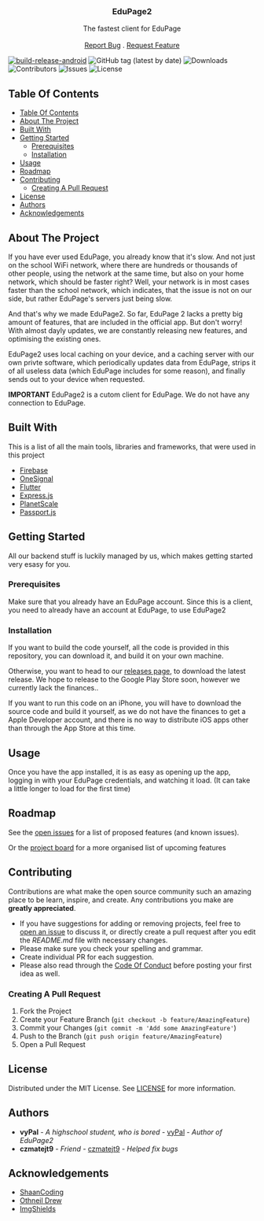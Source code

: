 <br/>
<p align="center">
  <h3 align="center">EduPage2</h3>

  <p align="center">
    The fastest client for EduPage
    <br/>
    <br/>
    <a href="https://github.com/DislikesSchool/EduPage2/issues">Report Bug</a>
    .
    <a href="https://github.com/DislikesSchool/EduPage2/issues">Request Feature</a>
  </p>
</p>

[![build-release-android](https://github.com/DislikesSchool/EduPage2/actions/workflows/build-release-apk.yml/badge.svg)](https://github.com/DislikesSchool/EduPage2/actions/workflows/build-release-apk.yml) ![GitHub tag (latest by date)](https://img.shields.io/github/v/tag/dislikesschool/edupage2) ![Downloads](https://img.shields.io/github/downloads/DislikesSchool/EduPage2/total) ![Contributors](https://img.shields.io/github/contributors/DislikesSchool/EduPage2?color=dark-green) ![Issues](https://img.shields.io/github/issues/DislikesSchool/EduPage2) ![License](https://img.shields.io/github/license/DislikesSchool/EduPage2)

## Table Of Contents

- [Table Of Contents](#table-of-contents)
- [About The Project](#about-the-project)
- [Built With](#built-with)
- [Getting Started](#getting-started)
  - [Prerequisites](#prerequisites)
  - [Installation](#installation)
- [Usage](#usage)
- [Roadmap](#roadmap)
- [Contributing](#contributing)
  - [Creating A Pull Request](#creating-a-pull-request)
- [License](#license)
- [Authors](#authors)
- [Acknowledgements](#acknowledgements)

## About The Project

If you have ever used EduPage, you already know that it's slow. And not just on the school WiFi network, where there are hundreds or thousands of other people, using the network at the same time, but also on your home network, which should be faster right? Well, your network is in most cases faster than the school network, which indicates, that the issue is not on our side, but rather EduPage's servers just being slow.

And that's why we made EduPage2. So far, EduPage 2 lacks a pretty big amount of features, that are included in the official app. But don't worry! With almost dayly updates, we are constantly releasing new features, and optimising the existing ones.

EduPage2 uses local caching on your device, and a caching server with our own privte software, which periodically updates data from EduPage, strips it of all useless data (which EduPage includes for some reason), and finally sends out to your device when requested.

**IMPORTANT** EduPage2 is a cutom client for EduPage. We do not have any connection to EduPage.

## Built With

This is a list of all the main tools, libraries and frameworks, that were used in this project

- [Firebase](https://firebase.google.com/)
- [OneSignal](https://onesignal.com/)
- [Flutter](https://flutter.dev/)
- [Express.js](https://expressjs.com/)
- [PlanetScale](https://planetscale.com/)
- [Passport.js](https://www.passportjs.org/)

## Getting Started

All our backend stuff is luckily managed by us, which makes getting started very esasy for you.

### Prerequisites

Make sure that you already have an EduPage account. Since this is a client, you need to already have an account at EduPage, to use EduPage2

### Installation

If you want to build the code yourself, all the code is provided in this repository, you can download it, and build it on your own machine.

Otherwise, you want to head to our [releases page](https://github.com/DislikesSchool/EduPage2/releases), to download the latest release. We hope to release to the Google Play Store soon, however we currently lack the finances..

If you want to run this code on an iPhone, you will have to download the source code and build it yourself, as we do not have the finances to get a Apple Developer account, and there is no way to distribute iOS apps other than through the App Store at this time.

## Usage

Once you have the app installed, it is as easy as opening up the app, logging in with your EduPage credentials, and watching it load. (It can take a little longer to load for the first time)

## Roadmap

See the [open issues](https://github.com/DislikesSchool/EduPage2/issues) for a list of proposed features (and known issues).

Or the [project board](https://github.com/orgs/DislikesSchool/projects/1/views/2) for a more organised list of upcoming features

## Contributing

Contributions are what make the open source community such an amazing place to be learn, inspire, and create. Any contributions you make are **greatly appreciated**.

- If you have suggestions for adding or removing projects, feel free to [open an issue](https://github.com/DislikesSchool/EduPage2/issues/new) to discuss it, or directly create a pull request after you edit the _README.md_ file with necessary changes.
- Please make sure you check your spelling and grammar.
- Create individual PR for each suggestion.
- Please also read through the [Code Of Conduct](https://github.com/DislikesSchool/EduPage2/blob/master/CODE_OF_CONDUCT) before posting your first idea as well.

### Creating A Pull Request

1. Fork the Project
2. Create your Feature Branch (`git checkout -b feature/AmazingFeature`)
3. Commit your Changes (`git commit -m 'Add some AmazingFeature'`)
4. Push to the Branch (`git push origin feature/AmazingFeature`)
5. Open a Pull Request

## License

Distributed under the MIT License. See [LICENSE](https://github.com/DislikesSchool/EduPage2/blob/master/LICENSE) for more information.

## Authors

- **vyPal** - _A highschool student, who is bored_ - [vyPal](https://github.com/vyPal) - _Author of EduPage2_
- **czmatejt9** - _Friend_ - [czmatejt9](https://github.com/czmatejt9) - _Helped fix bugs_

## Acknowledgements

- [ShaanCoding](https://github.com/ShaanCoding/)
- [Othneil Drew](https://github.com/othneildrew/Best-README-Template)
- [ImgShields](https://shields.io/)
